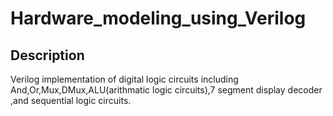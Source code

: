 # Hardware_modeling_using_Verilog

## Description

Verilog implementation of digital logic circuits including And,Or,Mux,DMux,ALU(arithmatic logic circuits),7 segment display decoder ,and sequential logic circuits.
